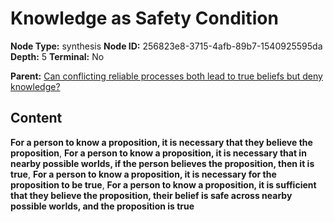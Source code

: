# Knowledge as Safety Condition

**Node Type:** synthesis
**Node ID:** 256823e8-3715-4afb-89b7-1540925595da
**Depth:** 5
**Terminal:** No

**Parent:** [Can conflicting reliable processes both lead to true beliefs but deny knowledge?](can-conflicting-reliable-processes-both-lead-to-true-beliefs-but-deny-knowledge-antithesis-fd43aa11-e616-4a6b-be92-222bf2847900.md)

## Content

**For a person to know a proposition, it is necessary that they believe the proposition**, **For a person to know a proposition, it is necessary that in nearby possible worlds, if the person believes the proposition, then it is true**, **For a person to know a proposition, it is necessary for the proposition to be true**, **For a person to know a proposition, it is sufficient that they believe the proposition, their belief is safe across nearby possible worlds, and the proposition is true**

